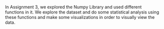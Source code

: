 In Assignment 3, we explored the Numpy Library and used different functions in it. We explore the dataset and do some statistical analysis using these functions and make some visualizations in order to visually view the data.

